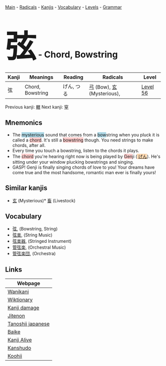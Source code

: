 <style> bigfont {font-size: 100px}</style>
[Main](../README.md) -
[Radicals](../radicals.md) -
[Kanjis](../kanjis.md) -
[Vocabulary](../vocabulary.md) -
[Levels](../levels.md) -
[Grammar](../grammar.md)
# <bigfont> 弦</bigfont> - Chord, Bowstring 

| Kanji | Meanings | Reading | Radicals | Level |
| --- | --- | --- | --- | --- |
| 弦 | Chord, Bowstring | げん, つる | [弓](../radicals/弓.md) (Bow), [玄](../radicals/玄.md) (Mysterious),  | [Level 56](../levels/wk_level56.md) |

Previous kanji: [轄](轄.md) Next kanji: [窒](窒.md) 

## Mnemonics
 * The <span style="background-color:#ADD8E6"> mysterious</span> sound that comes from a <span style="background-color:#ADD8E6"> bow</span>string when you pluck it is called a <span style="background-color:#ffcccb"> chord</span>. It's still a <span style="background-color:#ffcccb"> bowstring</span> though. You need strings to make chords, after all.
* Every time you touch a bowstring, listen to the chords it plays.
* The <span style="background-color:#ffcccb"> chord</span> you're hearing right now is being played by <span style="background-color:#ffcccb"> Gen</span>ji (<span style="background-color:#fed8b1"> [げん](https://jisho.org/search/げん)</span>). He's sitting under your window plucking bowstrings and singing.
* GASP! Genji is finally singing chords of love to you! Your dreams have come true and the most handsome, romantic man ever is finally yours!


## Similar kanjis
 * [玄](玄.md) (Mysterious)* [畜](畜.md) (Livestock)


## Vocabulary
 * [弦](../vocabulary/弦.md), (Bowstring, String)
* [弦楽](../vocabulary/弦.md), (String Music)
* [弦楽器](../vocabulary/弦.md), (Stringed Instrument)
* [管弦楽](../vocabulary/弦.md), (Orchestral Music)
* [管弦楽団](../vocabulary/弦.md), (Orchestra)



## Links 

| Webpage |
| --- |
| [Wanikani          ](https://www.wanikani.com/kanji/弦) |
| [Wiktionary        ](https://en.wiktionary.org/wiki/弦) |
| [Kanji damage      ](http://www.kanjidamage.com/kanji/search?utf8=✓&q=弦) |
| [Jitenon           ](https://jitenon.com/kanji/弦) |
| [Tanoshii japanese ](https://www.tanoshiijapanese.com/dictionary/kanji.cfm?k=弦) |
| [Baike             ](https://baike.baidu.com/item/弦) |
| [Kanji Alive       ](https://app.kanjialive.com/弦) |
| [Kanshudo          ](https://www.kanshudo.com/searchmn?q=弦) |
| [Koohii            ](https://kanji.koohii.com/study/kanji/弦) |
